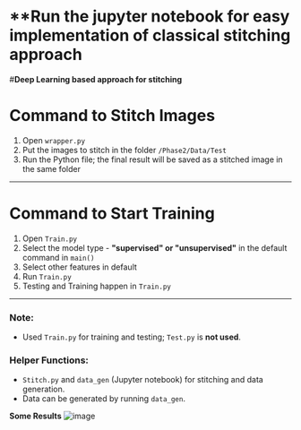 # **Run the jupyter notebook for easy implementation of classical stitching approach

#**Deep Learning based approach for stitching**
# **Command to Stitch Images**

1. Open `wrapper.py`  
2. Put the images to stitch in the folder `/Phase2/Data/Test`  
3. Run the Python file; the final result will be saved as a stitched image in the same folder  

---

# **Command to Start Training**

1. Open `Train.py`  
2. Select the model type - **"supervised" or "unsupervised"** in the default command in `main()`  
3. Select other features in default  
4. Run `Train.py`  
5. Testing and Training happen in `Train.py`  

---

### **Note:**  
- Used `Train.py` for training and testing; `Test.py` is **not used**.  

### **Helper Functions:**  
- `Stitch.py` and `data_gen` (Jupyter notebook) for stitching and data generation.  
- Data can be generated by running `data_gen`.  


**Some Results**
![image](https://github.com/user-attachments/assets/fc50082e-f1fc-432b-bbb2-671a4428f566)

